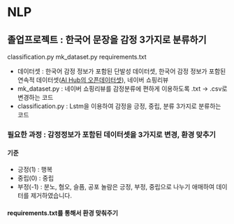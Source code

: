 # NLP

## 졸업프로젝트 : 한국어 문장을 감정 3가지로 분류하기

classification.py
mk_dataset.py
requirements.txt

 - 데이터셋 : 한국어 감정 정보가 포함된 단발성 데이터셋, 한국어 감정 정보가 포함된 연속적 데이터셋([AI Hub의 오픈데이터셋](https://aihub.or.kr/keti_data_board/language_intelligence)), 네이버 쇼핑리뷰
 - mk_dataset.py : 네이버 쇼핑리뷰를 감정분류에 편하게 이용하도록 .txt -> .csv로 변경하는 코드
 - classification.py : Lstm을 이용하여 감정을 긍정, 중립, 분류 3가지로 분류하는 코드


### 필요한 과정 : 감정정보가 포함된 데이터셋을 3가지로 변경, 환경 맞추기
 
 #### 기준
  - 긍정(1) : 행복
  - 중립(0) : 중립
  - 부정(-1) : 분노, 혐오, 슬픔, 공포
  놀람은 긍정, 부정, 중립으로 나누기 애매하여 데이터를 제거하였습니다.

 #### requirements.txt를 통해서 환경 맞춰주기
